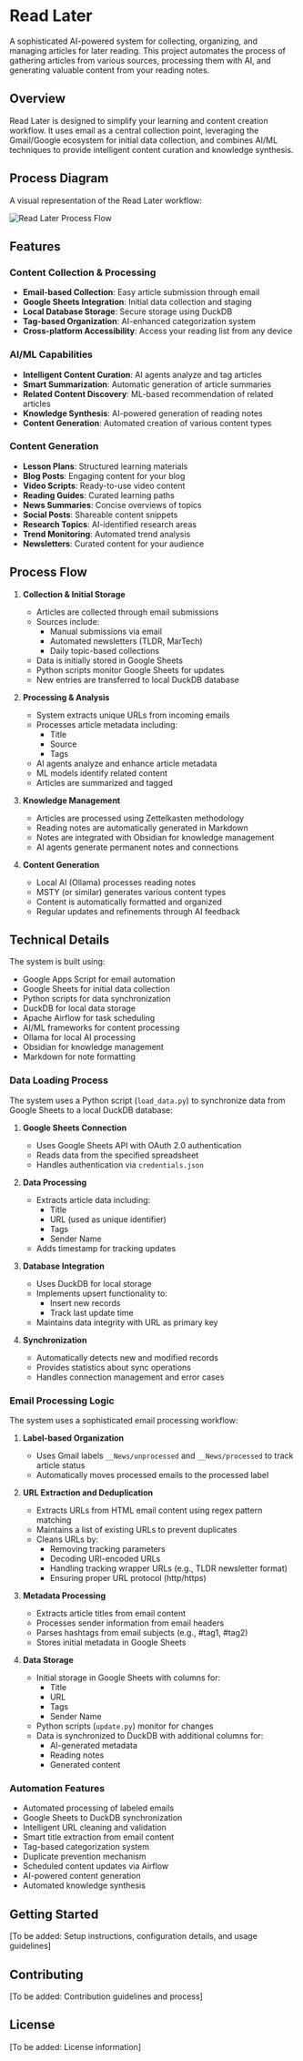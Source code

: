 # Read Later

A sophisticated AI-powered system for collecting, organizing, and managing articles for later reading. This project automates the process of gathering articles from various sources, processing them with AI, and generating valuable content from your reading notes.

## Overview

Read Later is designed to simplify your learning and content creation workflow. It uses email as a central collection point, leveraging the Gmail/Google ecosystem for initial data collection, and combines AI/ML techniques to provide intelligent content curation and knowledge synthesis.

## Process Diagram

A visual representation of the Read Later workflow:

![Read Later Process Flow](process.png)

## Features

### Content Collection & Processing
- **Email-based Collection**: Easy article submission through email
- **Google Sheets Integration**: Initial data collection and staging
- **Local Database Storage**: Secure storage using DuckDB
- **Tag-based Organization**: AI-enhanced categorization system
- **Cross-platform Accessibility**: Access your reading list from any device

### AI/ML Capabilities
- **Intelligent Content Curation**: AI agents analyze and tag articles
- **Smart Summarization**: Automatic generation of article summaries
- **Related Content Discovery**: ML-based recommendation of related articles
- **Knowledge Synthesis**: AI-powered generation of reading notes
- **Content Generation**: Automated creation of various content types

### Content Generation
- **Lesson Plans**: Structured learning materials
- **Blog Posts**: Engaging content for your blog
- **Video Scripts**: Ready-to-use video content
- **Reading Guides**: Curated learning paths
- **News Summaries**: Concise overviews of topics
- **Social Posts**: Shareable content snippets
- **Research Topics**: AI-identified research areas
- **Trend Monitoring**: Automated trend analysis
- **Newsletters**: Curated content for your audience

## Process Flow

1. **Collection & Initial Storage**
   - Articles are collected through email submissions
   - Sources include:
     - Manual submissions via email
     - Automated newsletters (TLDR, MarTech)
     - Daily topic-based collections
   - Data is initially stored in Google Sheets
   - Python scripts monitor Google Sheets for updates
   - New entries are transferred to local DuckDB database

2. **Processing & Analysis**
   - System extracts unique URLs from incoming emails
   - Processes article metadata including:
     - Title
     - Source
     - Tags
   - AI agents analyze and enhance article metadata
   - ML models identify related content
   - Articles are summarized and tagged

3. **Knowledge Management**
   - Articles are processed using Zettelkasten methodology
   - Reading notes are automatically generated in Markdown
   - Notes are integrated with Obsidian for knowledge management
   - AI agents generate permanent notes and connections

4. **Content Generation**
   - Local AI (Ollama) processes reading notes
   - MSTY (or similar) generates various content types
   - Content is automatically formatted and organized
   - Regular updates and refinements through AI feedback

## Technical Details

The system is built using:
- Google Apps Script for email automation
- Google Sheets for initial data collection
- Python scripts for data synchronization
- DuckDB for local data storage
- Apache Airflow for task scheduling
- AI/ML frameworks for content processing
- Ollama for local AI processing
- Obsidian for knowledge management
- Markdown for note formatting

### Data Loading Process

The system uses a Python script (`load_data.py`) to synchronize data from Google Sheets to a local DuckDB database:

1. **Google Sheets Connection**
   - Uses Google Sheets API with OAuth 2.0 authentication
   - Reads data from the specified spreadsheet
   - Handles authentication via `credentials.json`

2. **Data Processing**
   - Extracts article data including:
     - Title
     - URL (used as unique identifier)
     - Tags
     - Sender Name
   - Adds timestamp for tracking updates

3. **Database Integration**
   - Uses DuckDB for local storage
   - Implements upsert functionality to:
     - Insert new records
     - Track last update time
   - Maintains data integrity with URL as primary key

4. **Synchronization**
   - Automatically detects new and modified records
   - Provides statistics about sync operations
   - Handles connection management and error cases

### Email Processing Logic

The system uses a sophisticated email processing workflow:

1. **Label-based Organization**
   - Uses Gmail labels `__News/unprocessed` and `__News/processed` to track article status
   - Automatically moves processed emails to the processed label

2. **URL Extraction and Deduplication**
   - Extracts URLs from HTML email content using regex pattern matching
   - Maintains a list of existing URLs to prevent duplicates
   - Cleans URLs by:
     - Removing tracking parameters
     - Decoding URI-encoded URLs
     - Handling tracking wrapper URLs (e.g., TLDR newsletter format)
     - Ensuring proper URL protocol (http/https)

3. **Metadata Processing**
   - Extracts article titles from email content
   - Processes sender information from email headers
   - Parses hashtags from email subjects (e.g., #tag1, #tag2)
   - Stores initial metadata in Google Sheets

4. **Data Storage**
   - Initial storage in Google Sheets with columns for:
     - Title
     - URL
     - Tags
     - Sender Name
   - Python scripts (`update.py`) monitor for changes
   - Data is synchronized to DuckDB with additional columns for:
     - AI-generated metadata
     - Reading notes
     - Generated content

### Automation Features

- Automated processing of labeled emails
- Google Sheets to DuckDB synchronization
- Intelligent URL cleaning and validation
- Smart title extraction from email content
- Tag-based categorization system
- Duplicate prevention mechanism
- Scheduled content updates via Airflow
- AI-powered content generation
- Automated knowledge synthesis

## Getting Started

[To be added: Setup instructions, configuration details, and usage guidelines]

## Contributing

[To be added: Contribution guidelines and process]

## License

[To be added: License information]
